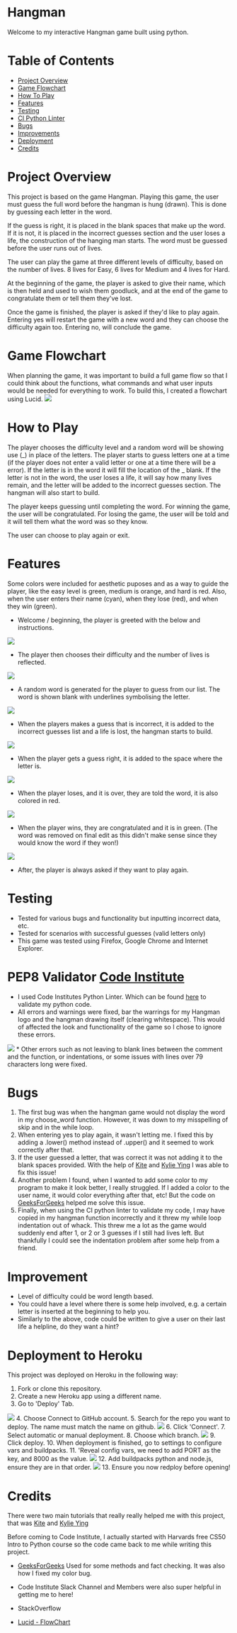 # Hangman 
Welcome to my interactive Hangman game built using python. 

# Table of Contents
* [Project Overview](#project-overview)
* [Game Flowchart](#game-flowchart)
* [How To Play](#how-to-play)
* [Features](#features)
* [Testing](#testing)
* [CI Python Linter](#pep8-validator-code-institute)
* [Bugs](#bugs)
* [Improvements](#improvement)
* [Deployment](#deployment-to-heroku)
* [Credits](#credits)

# Project Overview
This project is based on the game Hangman. Playing this game, the user must guess the full word before the hangman is hung (drawn). This is done by guessing each letter in the word. 

If the guess is right, it is placed in the blank spaces that make up the word. If it is not, it is placed in the incorrect guesses section and the user loses a life, the construction of the hanging man starts. The word must be guessed before the user runs out of lives.

The user can play the game at three different levels of difficulty, based on the number of lives. 8 lives for Easy, 6 lives for Medium and 4 lives for Hard.

At the beginning of the game, the player is asked to give their name, which is then held and used to wish them goodluck, and at the end of the game to congratulate them or tell them they've lost. 

Once the game is finished, the player is asked if they'd like to play again. Entering yes will restart the game with a new word and they can choose the difficulty again too. Entering no, will conclude the game. 

# Game Flowchart
When planning the game, it was important to build a full game flow so that I could think about the functions, what commands and what user inputs would be needed for everything to work. To build this, I created a flowchart using Lucid.
<img src="assets/hangman.jpeg">

# How to Play
The player chooses the difficulty level and a random word will be showing use (_) in place of the letters. The player starts to guess letters one at a time (if the player does not enter a valid letter or one at a time there will be a error). If the letter is in the word it will fill the location of the _ blank. If the letter is not in the word, the user loses a life, it will say how many lives remain, and the letter will be added to the incorrect guesses section. The hangman will also start to build.

The player keeps guessing until completing the word. For winning the game, the user will be congratulated. For losing the game, the user will be told and it will tell them what the word was so they know. 

The user can choose to play again or exit.

# Features
Some colors were included for aesthetic puposes and as a way to guide the player, like the easy level is green, medium is orange, and hard is red. Also, when the user enters their name (cyan), when they lose (red), and when they win (green).

* Welcome / beginning, the player is greeted with the below and instructions. 
<img src="assets/welcome_hg.JPG">

* The player then chooses their difficulty and the number of lives is reflected.
<img src="assets/player_name_choice.JPG">

* A random word is generated for the player to guess from our list. The word is shown blank with underlines symbolising the letter. 
<img src="assets/guess_letter.JPG">

* When the players makes a guess that is incorrect, it is added to the incorrect guesses list and a life is lost, the hangman starts to build.
<img src="assets/incorrect_g.JPG">

* When the player gets a guess right, it is added to the space where the letter is.
<img src="assets/correct_g.JPG">

* When the player loses, and it is over, they are told the word, it is also colored in red.
<img src="assets/incorrect_guess.JPG">

* When the player wins, they are congratulated and it is in green. (The word was removed on final edit as this didn't make sense since they would know the word if they won!)
<img src="assets/correct_guess.JPG">

* After, the player is always asked if they want to play again.


# Testing
* Tested for various bugs and functionality but inputting incorrect data, etc.
* Tested for scenarios with successful guesses (valid letters only)
* This game was tested using Firefox, Google Chrome and Internet Explorer.

# PEP8 Validator [Code Institute](https://pep8ci.herokuapp.com/#)
* I used Code Institutes Python Linter. Which can be found [here](https://pep8ci.herokuapp.com/#) to validate my python code.
* All errors and warnings were fixed, bar the warrings for my Hangman logo and the hangman drawing itself (clearing whitespace). This would of affected the look and functionality of the game so I chose to ignore these errors. 
<img src="assets/pep8_ci.JPG">
* Other errors such as not leaving to blank lines between the comment and the function, or indentations, or some issues with lines over 79 characters long were fixed.

# Bugs
1. The first bug was when the hangman game would not display the word in my choose_word function. However, it was down to my misspelling of skip and in the while loop.
2. When entering yes to play again, it wasn't letting me. I fixed this by adding a .lower() method instead of .upper() and it seemed to work correctly after that.
3. If the user guessed a letter, that was correct it was not adding it to the blank spaces provided. With the help of [Kite](https://www.youtube.com/watch?v=m4nEnsavl6w) and [Kylie Ying](https://www.youtube.com/watch?v=cJJTnI22IF8) I was able to fix this issue!
4. Another problem I found, when I wanted to add some color to my program to make it look better, I really struggled. If I added a color to the user name, it would color everything after that, etc! But the code on [GeeksForGeeks](https://www.geeksforgeeks.org/print-colors-python-terminal/) helped me solve this issue. 
5. Finally, when using the CI python linter to validate my code, I may have copied in my hangman function incorrectly and it threw my while loop indentation out of whack. This threw me a lot as the game would suddenly end after 1, or 2 or 3 guesses if I still had lives left. But thankfully I could see the indentation problem after some help from a friend. 


# Improvement
* Level of difficulty could be word length based. 
* You could have a level where there is some help involved, e.g. a certain letter is inserted at the beginning to help you.
* Similarly to the above, code could be written to give a user on their last life a helpline, do they want a hint?

# Deployment to Heroku
This project was deployed on Heroku in the following way:

1. Fork or clone this repository.
2. Create a new Heroku app using a different name.
3. Go to 'Deploy' Tab.
<img src="assets/deploy_tab.JPG">
4. Choose Connect to GitHub account.
5. Search for the repo you want to deploy. The name must match the name on github.
<img src="assets/connect_github.JPG">
6. Click 'Connect'.
7. Select automatic or manual deployment.
8. Choose which branch.
<img src="assets/deploy_branch.JPG">
9. Click deploy.
10. When deployment is finished, go to settings to configure vars and buildpacks.
11. 'Reveal config vars, we need to add PORT as the key, and 8000 as the value.
<img src="assets/config_Vars.JPG">
12. Add buildpacks python and node.js, ensure they are in that order.
<img src="assets/buildpacks.JPG">
13. Ensure you now redploy before opening! 

# Credits
There were two main tutorials that really really helped me with this project, that was [Kite](https://www.youtube.com/watch?v=m4nEnsavl6w) and [Kylie Ying](https://www.youtube.com/watch?v=cJJTnI22IF8)

Before coming to Code Institute, I actually started with Harvards free CS50 Intro to Python course so the code came back to me while writing this project.

* [GeeksForGeeks](https://www.geeksforgeeks.org/) Used for some methods and fact checking. It was also how I fixed my color bug.

* Code Institute Slack Channel and Members were also super helpful in getting me to here!

* StackOverflow
* [Lucid - FlowChart](https://www.lucidchart.com/pages/landing/process-map-software?utm_source=google&utm_medium=cpc&utm_campaign=_chart_en_tier1_mixed_search_brand_phrase_&km_CPC_CampaignId=1490375424&km_CPC_AdGroupID=55688905897&km_CPC_Keyword=%2Blucid%20chart%20%2Bprocess%20%2Bmap&km_CPC_MatchType=b&km_CPC_ExtensionID=&km_CPC_Network=g&km_CPC_AdPosition=&km_CPC_Creative=442433234840&km_CPC_TargetID=kwd-467205741059&km_CPC_Country=1007848&km_CPC_Device=c&km_CPC_placement=&km_CPC_target=&gad_source=1&gclid=Cj0KCQjw2a6wBhCVARIsABPeH1sAjmN0qH0EwuViqQ_ssmL6wAxvjYoCcutnEAWXHUxr-ho-rO1cc9EaAq2DEALw_wcB)

